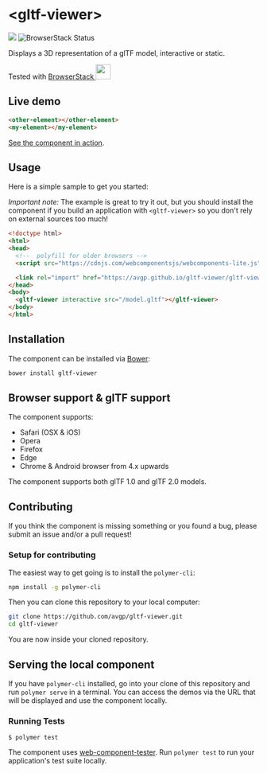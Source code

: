 # \<gltf-viewer\>

![](https://travis-ci.org/AVGP/gltf-viewer.svg?branch=master)
![BrowserStack Status](https://www.browserstack.com/automate/badge.svg?badge_key=UzNReXpkU1F0L0ZiT1Q4Zk1DNDd3WThjazVDZXRZbTRVdm5VN3BUYTdjcz0tLVVEUTZrYWhjdlR3d3U1V05ab3hqMkE9PQ==--c9e78044bc4836e4162cb00b0d45e04578e02938)

Displays a 3D representation of a glTF model, interactive or static.

Tested with [BrowserStack <img src="https://dgzoq9b5asjg1.cloudfront.net/production/images/static/header/header-logo.svg" height="30">](https://browserstack.com)

## Live demo

<!--
```
<custom-element-demo height="300">
  <template>
    <link rel="import" href="gltf-viewer.html">
    <gltf-viewer src="demo/duck.gltf" interactive></gltf-viewer>
  </template>
</custom-element-demo>
```
-->
```html
<other-element></other-element>
<my-element></my-element>
```

[See the component in action](https://avgp.github.io/gltf-viewer).

## Usage

Here is a simple sample to get you started:

*Important note:* The example is great to try it out, but you should install the component if you build an application with `<gltf-viewer>` so you don't rely on external sources too much!

```html
<!doctype html>
<html>
<head>
  <!--  polyfill for older browsers -->
  <script src="https://cdnjs.com/webcomponentsjs/webcomponents-lite.js"></script>

  <link rel="import" href="https://avgp.github.io/gltf-viewer/gltf-viewer.html">
</head>
<body>
  <gltf-viewer interactive src="/model.gltf"></gltf-viewer>
</body>
</html>
```

## Installation

The component can be installed via [Bower](https://bower.io):

```bash
bower install gltf-viewer
```

## Browser support & glTF support

The component supports:

* Safari (OSX & iOS)
* Opera
* Firefox
* Edge
* Chrome & Android browser from 4.x upwards

The component supports both glTF 1.0 and glTF 2.0 models.

## Contributing

If you think the component is missing something or you found a bug, please submit an issue and/or a pull request!

### Setup for contributing

The easiest way to get going is to install the `polymer-cli`:

```bash
npm install -g polymer-cli
```

Then you can clone this repository to your local computer:

```bash
git clone https://github.com/avgp/gltf-viewer.git
cd gltf-viewer
```
You are now inside your cloned repository.

## Serving the local component

If you have `polymer-cli` installed, go into your clone of this repository and run `polymer serve` in a terminal.
You can access the demos via the URL that will be displayed and use the component locally.

### Running Tests
```
$ polymer test
```

The component uses [web-component-tester](https://github.com/Polymer/web-component-tester). Run `polymer test` to run your application's test suite locally.
